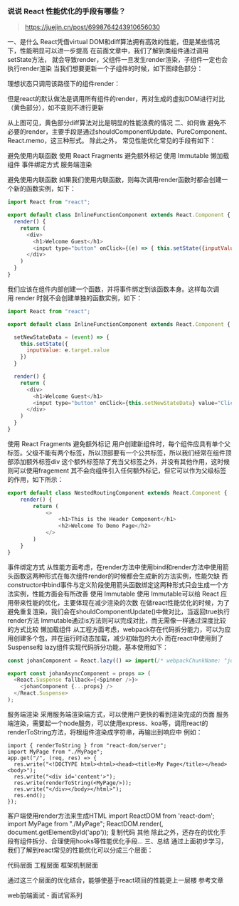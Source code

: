 
### 说说 React 性能优化的手段有哪些？
> https://juejin.cn/post/6998764243910656030

一、是什么
React凭借virtual DOM和diff算法拥有高效的性能，但是某些情况下，性能明显可以进一步提高
在前面文章中，我们了解到类组件通过调用setState方法， 就会导致render，父组件一旦发生render渲染，子组件一定也会执行render渲染
当我们想要更新一个子组件的时候，如下图绿色部分：

理想状态只调用该路径下的组件render：

但是react的默认做法是调用所有组件的render，再对生成的虚拟DOM进行对比（黄色部分），如不变则不进行更新

从上图可见，黄色部分diff算法对比是明显的性能浪费的情况
二、如何做
避免不必要的render，主要手段是通过shouldComponentUpdate、PureComponent、React.memo，这三种形式。
除此之外， 常见性能优化常见的手段有如下：

避免使用内联函数
使用 React Fragments 避免额外标记
使用 Immutable
懒加载组件
事件绑定方式
服务端渲染

避免使用内联函数
如果我们使用内联函数，则每次调用render函数时都会创建一个新的函数实例，如下：
```javascript
import React from "react";

export default class InlineFunctionComponent extends React.Component {
  render() {
    return (
      <div>
        <h1>Welcome Guest</h1>
        <input type="button" onClick={(e) => { this.setState({inputValue: e.target.value}) }} value="Click For Inline Function" />
      </div>
    )
  }
}
```
我们应该在组件内部创建一个函数，并将事件绑定到该函数本身。这样每次调用 render 时就不会创建单独的函数实例，如下：
```javascript
import React from "react";

export default class InlineFunctionComponent extends React.Component {

  setNewStateData = (event) => {
    this.setState({
      inputValue: e.target.value
    })
  }

  render() {
    return (
      <div>
        <h1>Welcome Guest</h1>
        <input type="button" onClick={this.setNewStateData} value="Click For Inline Function" />
      </div>
    )
  }
}
```
使用 React Fragments 避免额外标记
用户创建新组件时，每个组件应具有单个父标签。父级不能有两个标签，所以顶部要有一个公共标签，所以我们经常在组件顶部添加额外标签div
这个额外标签除了充当父标签之外，并没有其他作用，这时候则可以使用fragement
其不会向组件引入任何额外标记，但它可以作为父级标签的作用，如下所示：
```javascript
export default class NestedRoutingComponent extends React.Component {
    render() {
        return (
            <>
                <h1>This is the Header Component</h1>
                <h2>Welcome To Demo Page</h2>
            </>
        )
    }
}
```
事件绑定方式
从性能方面考虑，在render方法中使用bind和render方法中使用箭头函数这两种形式在每次组件render的时候都会生成新的方法实例，性能欠缺
而constructor中bind事件与定义阶段使用箭头函数绑定这两种形式只会生成一个方法实例，性能方面会有所改善
使用 Immutable
使用 Immutable可以给 React 应用带来性能的优化，主要体现在减少渲染的次数
在做react性能优化的时候，为了避免重复渲染，我们会在shouldComponentUpdate()中做对比，当返回true执行render方法
Immutable通过is方法则可以完成对比，而无需像一样通过深度比较的方式比较
懒加载组件
从工程方面考虑，webpack存在代码拆分能力，可以为应用创建多个包，并在运行时动态加载，减少初始包的大小
而在react中使用到了Suspense和 lazy组件实现代码拆分功能，基本使用如下：
```javascript
const johanComponent = React.lazy(() => import(/* webpackChunkName: "johanComponent" */ './myAwesome.component'));

export const johanAsyncComponent = props => (
  <React.Suspense fallback={<Spinner />}>
    <johanComponent {...props} />
  </React.Suspense>
);
```
服务端渲染
采用服务端渲染端方式，可以使用户更快的看到渲染完成的页面
服务端渲染，需要起一个node服务，可以使用express、koa等，调用react的renderToString方法，将根组件渲染成字符串，再输出到响应中
例如：
```javasctipt
import { renderToString } from "react-dom/server";
import MyPage from "./MyPage";
app.get("/", (req, res) => {
  res.write("<!DOCTYPE html><html><head><title>My Page</title></head><body>");
  res.write("<div id='content'>");  
  res.write(renderToString(<MyPage/>));
  res.write("</div></body></html>");
  res.end();
});
```
客户端使用render方法来生成HTML
import ReactDOM from 'react-dom';
import MyPage from "./MyPage";
ReactDOM.render(<MyPage />, document.getElementById('app'));
复制代码
其他
除此之外，还存在的优化手段有组件拆分、合理使用hooks等性能优化手段...
三、总结
通过上面初步学习，我们了解到react常见的性能优化可以分成三个层面：

代码层面
工程层面
框架机制层面

通过这三个层面的优化结合，能够使基于react项目的性能更上一层楼
参考文章

web前端面试 - 面试官系列
